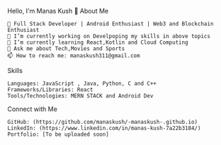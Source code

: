 Hello, I'm Manas Kush 👋
About Me

    🚀 Full Stack Developer | Android Enthusiast | Web3 and Blockchain Enthusiast
    🔭 I’m currently working on Develpoping my skills in above topics
    🌱 I’m currently learning React,Kotlin and Cloud Computing
    💬 Ask me about Tech,Movies and Sports
    📫 How to reach me: manaskush311@gmail.com

Skills

    Languages: JavaScript , Java, Python, C and C++
    Frameworks/Libraries: React
    Tools/Technologies: MERN STACK and Android Dev

Connect with Me

    GitHub: (https://github.com/manaskush/-manaskush-.github.io)
    LinkedIn: (https://www.linkedin.com/in/manas-kush-7a22b3184/)
    Portfolio: [To be uploaded soon]
